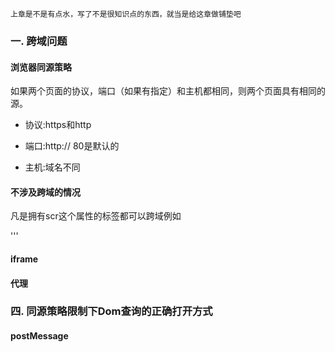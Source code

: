 
    上章是不是有点水，写了不是很知识点的东西，就当是给这章做铺垫吧

### 一. 跨域问题

 #### 浏览器同源策略

 如果两个页面的协议，端口（如果有指定）和主机都相同，则两个页面具有相同的源。

 * 协议:https和http

 * 端口:http:// 80是默认的

 * 主机:域名不同

 #### 不涉及跨域的情况

 凡是拥有scr这个属性的标签都可以跨域例如 <script> <img> <iframe>，form表达也可以跨域请求。

### 二. Cookie sessionStorage localStorage 对比

 #### Cookie

 网景公司当时一名员工Lou Montulli，在1994年将“cookies”的概念应用于网络通信，用来解决用户网上购物的购物车历史记录，这就是它的由来，
 目前所有浏览器都支持cookies。

 Cookie 以名/值对形式存储，username=John Doe。

 一个cookie如上4个重要的属性:

 * maxAge:cookie 被客户端保持的时间,单位为(秒),正数表示在指定的秒数后过期被客户端删除,0表示删除此cookie(置空),负数则表示此 cookie
 不会被客户端存储,将在浏览器关闭后清除.

 * domain:cookie可被有效操作的域,可以为ip/hostname等,不过需要声 明:*.abc.com,.abc.com,abc.com这三种方式会有区别,客户端会做简单的匹配.
 多数情况下直接使用abc.com可以接受多级子 域名.只有正确匹配domain的cookie才会被发送给server.

 * secure:是否只允许安全加密url访问,默认为false,如果为true,那么cookie只对https/SSL等加密连接才会发送给server.

 * path:cookie对domain何路径下访问有效,"/"表示domain下根目录中所有请求有效,"/open"表示只对domain /open目录下请求有效,
 如果此path忘记设置,你将遇到一个很尴尬的问题:明明在其他页面设置了cookie输出,但是换个页面却死活不行.

 注意：domain和path是决定可跨域的2个参数.对于domain,"abc.com"则可以在abc.com主域名之下的多级子域名有效,"
 .abc.com"只能在二级域名以及 www.abc.com 下有效,其实客户端只是做了简单的匹配.你可以在此基础上做更多的分级控制.path是个有参考意义的属性,
 对于部分路径下开放访问的系统有意义,比如:abc.com/open下的程序和登录是开放给特殊开发者接入的,这里的数据活着cookie需要做一些另类的处理..

 如果创建了一个cookie，并将他发送到浏览器，默认情况下它是一个会话级别的cookie（即存储在浏览器的内存中），用户退出浏览器之后即被删除。
 若希望浏览器将该cookie存储在磁盘上，则需要使用maxAge，并给出一个以秒为单位的时间。将最大时效设为0则是命令浏览器删除该cookie。

 注意：一个WEB站点可以给一个WEB浏览器发送多个Cookie，一个WEB浏览器也可以存储多个WEB站点提供的Cookie。浏览器一般只允许存放300个Cookie，
 每个站点最多存放20个Cookie，每个Cookie的大小限制为4KB。

 #### sessionStorage

 sessionStorage 用于临时保存同一窗口(或标签页)的数据，在关闭窗口或标签页之后将会删除这些数据。

 sessionStorage 的存储限制一般为5MB

 ```
 sessionStorage.setItem("key", "value"); //保存数据
 var lastname = sessionStorage.getItem("key"); //读取数据
 sessionStorage.removeItem("key"); //删除指定键
 sessionStorage.clear(); //删除所有数据
 ```
 注意：刷新界面数据还在。

 #### localStorage

 IE8以上的IE版本才支持localStorage，并且存储的值类型限定为string类型，而localStorage与sessionStorage的唯一一点区别就是 localStorage
 属于永久性存储

 注意：localStorage在浏览器的隐私模式下面是不可读取的，localStorage本质上是对字符串的读取，如果存储内容多的话会消耗内存空间，会导致页面变卡

 ```
 // 存储值
 localStorage.setItem("a",3);  //或者 localStorage.a = 3;
 // 读取值
 localStorage.getItem("a"); //或者 localStorage.a;
 // 删除指定键
 storage.removeItem("a");
 // 清空所有值
 storage.clear();
 ```

### 三. 跨域的解决方案

 我们知道浏览器有同源策略，不能访问其他非同源的数据文件，但是有时候我们又必须请求其他服务器的数据，这时候就需要跨域请求来解决我们遇到的问题了。

 #### jsonp

 自己用 nodejs 和 jquery 实现的 jsonp 获取数据，来增加写代码的乐趣。

 jsonp 的原理是利用了 script 等标签可以在非同源的情况下，获取到数据来实现的，但是 jsonp 又必须是 get 请求，又需要后台设置 callback 回调
 函数返回 json 数据。

 '''
 //nodejs 服务器代码
 module.exports=function(req,res){
     let data = JSON.stringify({code:200,data:"this is a get request"});
     //假设我们定义的回调函数名为test
     var callback = 'test'+'('+data+');';
     res.end(callback);
 }

 //前端利用 jquery
 jquery.ajax({
     url:"http://localhost:3000/api/get.json",
     type: 'get',
     dataType:"jsonp",   //必须指定
     jsonpCallback: "test",  //指定回调函数名称

     success:function(data){
         var result = JSON.stringify(data); //json对象转成字符串
         //业务逻辑执行代码
         console.log(data);
     }
 });

 //前端用 script 标签实现 要先声明回调函数，不然会报未声明的错
 <script type="text/javascript" type="text/javascript">
     var test = function test(data){
         console.log('script:');
         console.log(data);
     }
 </script>
 <script src='http://localhost:3000/api/get.json'></script>
 '''

 #### iframe

 #### 代理

### 四. 同源策略限制下Dom查询的正确打开方式

 #### postMessage